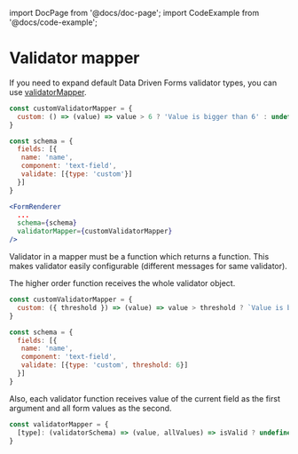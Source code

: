import DocPage from '@docs/doc-page';
import CodeExample from '@docs/code-example';

<DocPage>

# Validator mapper

If you need to expand default Data Driven Forms validator types, you can use [validatorMapper](/renderer/renderer-api#optionalprops).

```jsx
const customValidatorMapper = {
  custom: () => (value) => value > 6 ? 'Value is bigger than 6' : undefined
}

const schema = {
  fields: [{
   name: 'name',
   component: 'text-field',
   validate: [{type: 'custom'}]
  }]
}

<FormRenderer
  ...
  schema={schema}
  validatorMapper={customValidatorMapper}
/>

```

Validator in a mapper must be a function which returns a function. This makes validator easily configurable (different messages for same validator).

The higher order function receives the whole validator object.

```jsx
const customValidatorMapper = {
  custom: ({ threshold }) => (value) => value > threshold ? `Value is bigger than ${threshold}` : undefined
}

const schema = {
  fields: [{
   name: 'name',
   component: 'text-field',
   validate: [{type: 'custom', threshold: 6}]
  }]
}
```

Also, each validator function receives value of the current field as the first argument and all form values as the second.

```jsx
const validatorMapper = {
  [type]: (validatorSchema) => (value, allValues) => isValid ? undefined : 'error message'
}
```

</DocPage>
